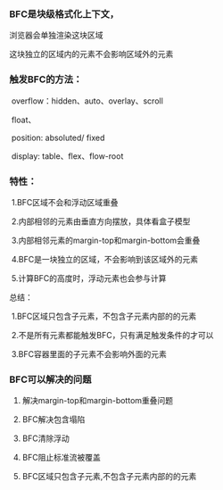###  BFC是块级格式化上下文，

  浏览器会单独渲染这块区域

  这块独立的区域内的元素不会影响区域外的元素



###   触发BFC的方法：

​    overflow：hidden、auto、overlay、scroll

​    float、

​    position: absoluted/ fixed

​    display: table、flex、flow-root



###   特性：

​    1.BFC区域不会和浮动区域重叠

​    2.内部相邻的元素由垂直方向摆放，具体看盒子模型

​    3.内部相邻元素的margin-top和margin-bottom会重叠

​    4.BFC是一块独立的区域，不会影响到该区域外的元素

​    5.计算BFC的高度时，浮动元素也会参与计算



  总结： 

​    1.BFC区域只包含子元素，不包含子元素内部的的元素

​    2.不是所有元素都能触发BFC，只有满足触发条件的才可以

​    3.BFC容器里面的子元素不会影响外面的元素

### BFC可以解决的问题

1. 解决margin-top和margin-bottom重叠问题

2. BFC解决包含塌陷

3. BFC清除浮动

4. BFC阻止标准流被覆盖

5. BFC区域只包含子元素,不包含子元素内部的的元素